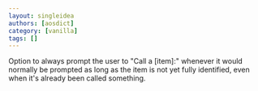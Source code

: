 ```yaml
---
layout: singleidea
authors: [aosdict]
category: [vanilla]
tags: []
---
```

Option to always prompt the user to "Call a [item]:" whenever it would normally be prompted as long as the item is not yet fully identified, even when it's already been called something.
